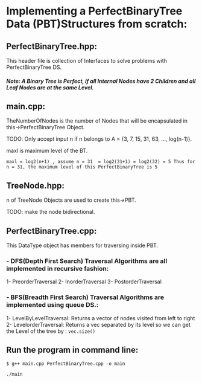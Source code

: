# Implementing a PerfectBinaryTree Data (PBT)Structures from scratch: 
## PerfectBinaryTree.hpp:
This header file is collection of Interfaces to solve problems with PerfectBinaryTree DS.
##### Note: A Binary Tree is Perfect, if all Internal Nodes have 2 Children and all Leaf Nodes are at the same Level. 
## main.cpp: 
TheNumberOfNodes is the number of Nodes that will be encapsulated in this->PerfectBinaryTree Object.

TODO: Only accept input n if n belongs to A = {3, 7, 15, 31, 63, ..., log(n-1)}. 

maxl is maximum level of the BT. 

`maxl = log2(n+1) , assume n = 31 
    = log2(31+1)
    = log2(32)
    = 5
    Thus for n = 31,
    the maximum level of this PerfectBinaryTree is 5`
    
## TreeNode.hpp: 
n of TreeNode Objects are used to create this->PBT.

TODO: make the node bidirectional.

## PerfectBinaryTree.cpp:    
This DataType object has members for traversing inside PBT.
### - DFS(Depth First Search) Traversal Algorithms are all implemented in recursive fashion:
1- PreorderTraversal
2- InorderTraversal
3- PostorderTraversal
### - BFS(Breadth First Search) Traversal Algorithms are implemented using queue DS.:
1- LevelByLevelTraversal:
Returns a vector of nodes visited from left to right
2- LevelorderTraversal:
Returns a vec separated by its level
so we can get the Level of the tree  by :
`vec.size()`

## Run the program in command line:
`$ g++ main.cpp PerfectBinaryTree.cpp -o main`

`./main` 